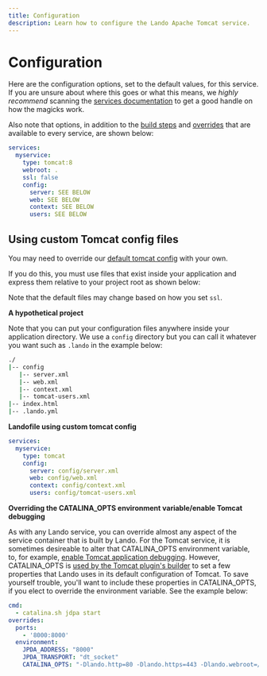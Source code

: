 ```yaml
---
title: Configuration
description: Learn how to configure the Lando Apache Tomcat service.
---
```


# Configuration

Here are the configuration options, set to the default values, for this service. If you are unsure about where this goes or what this means, we *highly recommend* scanning the [services documentation](https://docs.lando.dev/core/v3/lando-service.html) to get a good handle on how the magicks work.

Also note that options, in addition to the [build steps](https://docs.lando.dev/core/v3/lando-service.html#build-steps) and [overrides](https://docs.lando.dev/core/v3/lando-service.html#overrides) that are available to every service, are shown below:

```yaml
services:
  myservice:
    type: tomcat:8
    webroot: .
    ssl: false
    config:
      server: SEE BELOW
      web: SEE BELOW
      context: SEE BELOW
      users: SEE BELOW
```

## Using custom Tomcat config files

You may need to override our [default tomcat config](https://github.com/lando/tomcat/tree/main/builders) with your own.

If you do this, you must use files that exist inside your application and express them relative to your project root as shown below:

Note that the default files may change based on how you set `ssl`.

**A hypothetical project**

Note that you can put your configuration files anywhere inside your application directory. We use a `config` directory but you can call it whatever you want such as `.lando` in the example below:

```bash
./
|-- config
   |-- server.xml
   |-- web.xml
   |-- context.xml
   |-- tomcat-users.xml
|-- index.html
|-- .lando.yml
```

**Landofile using custom tomcat config**

```yaml
services:
  myservice:
    type: tomcat
    config:
      server: config/server.xml
      web: config/web.xml
      context: config/context.xml
      users: config/tomcat-users.xml
```

**Overriding the CATALINA_OPTS environment variable/enable Tomcat debugging**

As with any Lando service, you can override almost any aspect of the service container that is built by Lando. For the Tomcat service, it is sometimes desireable to alter that CATALINA_OPTS environment variable, to, for example, [enable Tomcat application debugging](https://stackoverflow.com/questions/7677060/debugging-java-application-deployed-in-tomcat). However, CATALINA_OPTS is [used by the Tomcat plugin's builder](https://github.com/lando/tomcat/blob/main/services/tomcat/builder.js#L38) to set a few properties that Lando uses in its default configuration of Tomcat. To save yourself trouble, you'll want to include these properties in CATALINA_OPTS, if you elect to override the environment variable. See the example below:

```yaml
cmd:
  - catalina.sh jdpa start
overrides:
  ports:
    - '8000:8000'
  environment:
    JPDA_ADDRESS: "8000"
    JPDA_TRANSPORT: "dt_socket"
    CATALINA_OPTS: "-Dlando.http=80 -Dlando.https=443 -Dlando.webroot=/app/path-to-your-webroot -agentlib:jdwp=transport=dt_socket,server=y,suspend=n,address=*:8000"
```
